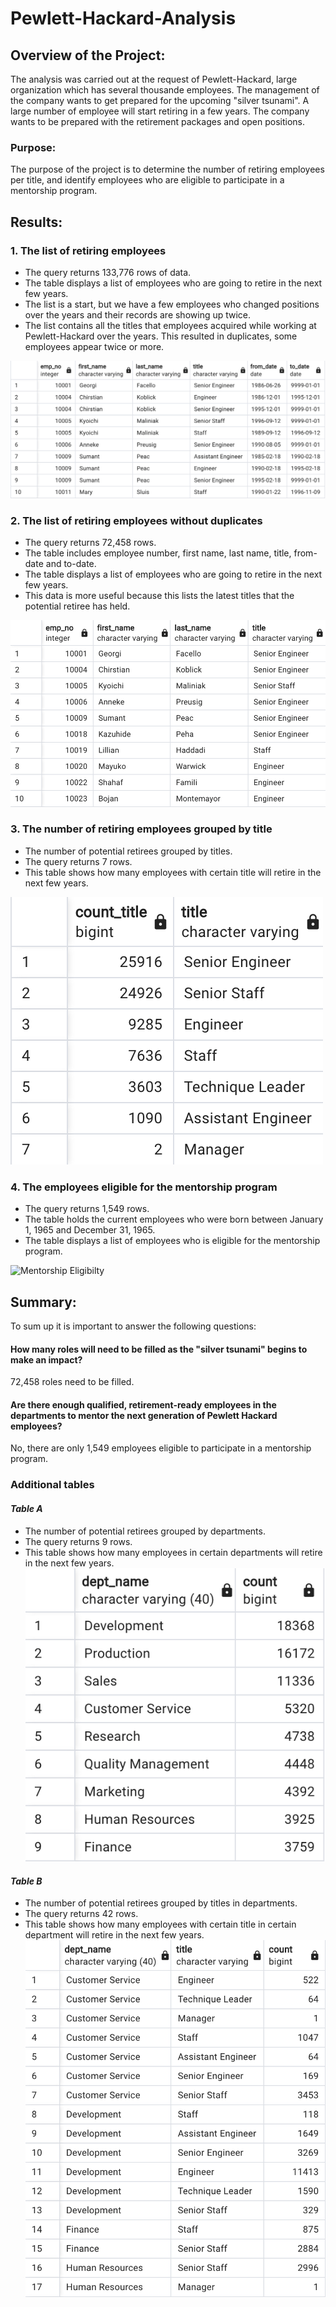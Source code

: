 # Pewlett-Hackard-Analysis
## Overview of the Project:
The analysis was carried out at the request of Pewlett-Hackard, large organization which has several thousande employees. The management of the company wants to get prepared for the upcoming "silver tsunami". A large number of employee will start retiring in a few years. The company wants to be prepared with the retirement packages and open positions.

### Purpose:
The purpose of the project is to determine the number of retiring employees per title, and identify employees who are eligible to participate in a mentorship program.

## Results:

### 1. The list of retiring employees
- The query returns 133,776 rows of data.
- The table displays a list of employees who are going to retire in the next few years.
- The list is a start, but we have a few employees who changed positions over the years and their records are showing up twice. 
- The list contains all the titles that employees acquired while working at Pewlett-Hackard over the years. This resulted in duplicates, some employees appear twice or more.

![Retirement Titles](Resources/retirement_titles.png)

### 2. The list of retiring employees without duplicates

- The query returns 72,458 rows.
- The table includes employee number, first name, last name, title, from-date and to-date.
- The table displays a list of employees who are going to retire in the next few years.
- This data is more useful because this lists the latest titles that the potential retiree has held.

![Unique Titles](Resources/unique_titles.png)

### 3. The number of retiring employees grouped by title

- The number of potential retirees grouped by titles.
- The query returns 7 rows.
- This table shows how many employees with certain title will retire in the next few years.

![Retiring Titles](Resources/retiring_titles.png)

### 4. The employees eligible for the mentorship program

- The query returns 1,549 rows.
- The table holds the current employees who were born between January 1, 1965 and December 31, 1965.
- The table displays a list of employees who is eligible for the mentorship program.
  
![Mentorship Eligibilty](Resources/mentorship_eligibilty.png)

## Summary:
To sum up it is important to answer the following questions:
#### How many roles will need to be filled as the "silver tsunami" begins to make an impact?
72,458 roles need to be filled.
#### Are there enough qualified, retirement-ready employees in the departments to mentor the next generation of Pewlett Hackard employees?
No, there are only 1,549 employees eligible to participate in a mentorship program.

### Additional tables 
#### *Table A*
- The number of potential retirees grouped by departments.
- The query returns 9 rows.
- This table shows how many employees in certain departments will retire in the next few years.
![Retiring departments](Resources/retiring_departments.png)

#### *Table B*
- The number of potential retirees grouped by titles in departments.
- The query returns 42 rows.
- This table shows how many employees with certain title in certain department will retire in the next few years.
![Retiring departments by titles](Resources/retiring_title_department.png)
